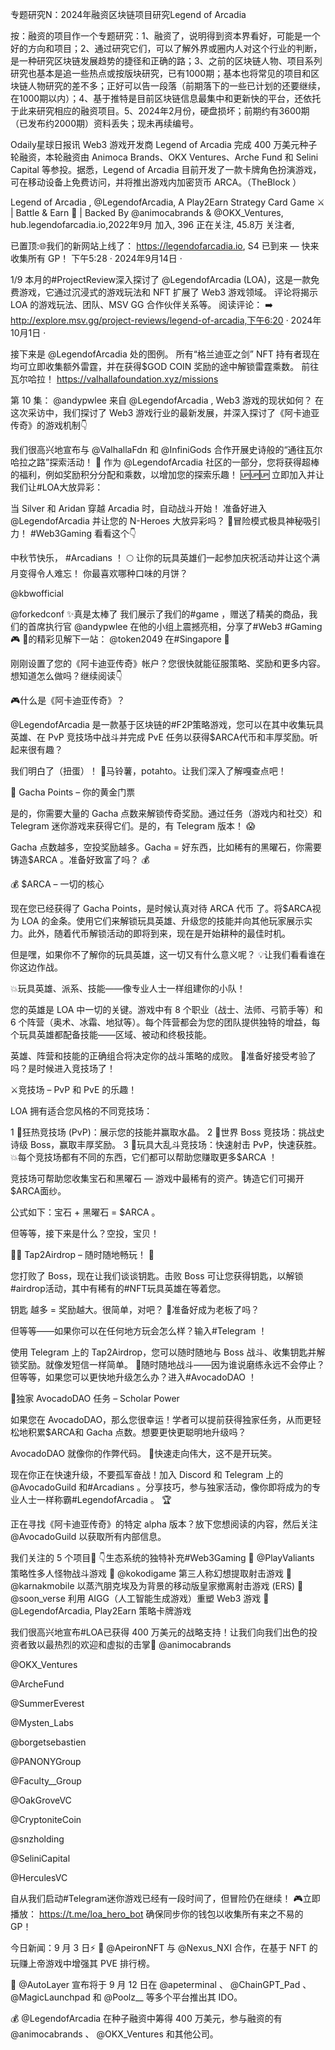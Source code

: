 专题研究N：2024年融资区块链项目研究Legend of Arcadia


按：融资的项目作一个专题研究：1、融资了，说明得到资本界看好，可能是一个好的方向和项目；2、通过研究它们，可以了解外界或圈内人对这个行业的判断，是一种研究区块链发展趋势的捷径和正确的路；3、之前的区块链人物、项目系列研究也基本是追一些热点或按版块研究，已有1000期；基本也将常见的项目和区块链人物研究的差不多；正好可以告一段落（前期落下的一些已计划的还要继续，在1000期以内）；4、基于推特是目前区块链信息最集中和更新快的平台，还依托于此来研究相应的融资项目。5、2024年2月份，硬盘损坏；前期约有3600期（已发布约2000期）资料丢失；现未再续编号。

Odaily星球日报讯 Web3 游戏开发商 Legend of Arcadia 完成 400 万美元种子轮融资，本轮融资由 Animoca Brands、OKX Ventures、Arche Fund 和 Selini Capital 等参投。据悉，Legend of Arcadia 目前开发了一款卡牌角色扮演游戏，可在移动设备上免费访问，并将推出游戏内加密货币 ARCA。（TheBlock ）

Legend of Arcadia
,
@LegendofArcadia,
A Play2Earn Strategy Card Game ⚔️ | Battle & Earn 🎰 | Backed By 
@animocabrands
 & 
@OKX_Ventures,
hub.legendofarcadia.io,2022年9月 加入,
396 正在关注,
45.8万 关注者,


已置顶:🌐我们的新网站上线了： https://legendofarcadia.io,
S4 已到来 — 快来收集所有 GP！
下午5:28 · 2024年9月14日
·

1/9 本月的#ProjectReview深入探讨了
@LegendofArcadia
 (LOA)，这是一款免费游戏，它通过沉浸式的游戏玩法和 NFT 扩展了 Web3 游戏领域。
评论将揭示 LOA 的游戏玩法、团队、MSV GG 合作伙伴关系等。
阅读评论： ➡️ http://explore.msv.gg/project-reviews/legend-of-arcadia,下午6:20 · 2024年10月1日
·

接下来是
@LegendofArcadia
处的图例。
所有“格兰迪亚之剑” NFT 持有者现在均可立即收集额外雷霆，并在获得$GOD COIN 奖励的途中解锁雷霆乘数。
前往瓦尔哈拉！
https://valhallafoundation.xyz/missions

第 10 集： 
@andypwlee
来自
@LegendofArcadia
,
Web3 游戏的现状如何？
在这次采访中，我们探讨了 Web3 游戏行业的最新发展，并深入探讨了《阿卡迪亚传奇》的游戏机制👇

我们很高兴地宣布与
@ValhallaFdn
和
@InfiniGods
合作开展史诗般的“通往瓦尔哈拉之路”探索活动！ 🌟
作为
@LegendofArcadia
社区的一部分，您将获得超棒的福利，例如奖励积分分配和乘数，以增加您的探索乐趣！ 🆙🆙🆙
立即加入并让我们让#LOA大放异彩：

当 Silver 和 Aridan 穿越 Arcadia 时，自动战斗开始！
准备好进入
@LegendofArcadia
并让您的 N-Heroes 大放异彩吗？ 🚀冒险模式极具神秘吸引力！ #Web3Gaming
看看这个👇

中秋节快乐， #Arcadians ！ 🌕
让你的玩具英雄们一起参加庆祝活动并让这个满月变得令人难忘！
你最喜欢哪种口味的月饼？ 

@kbwofficial
 
@forkedconf
 ✨真是太棒了
我们展示了我们的#game ，赠送了精美的商品，我们的首席执行官
@andypwlee
在他的小组上震撼亮相，分享了#Web3 #Gaming 🎮
📍的精彩见解下一站： 
@token2049
在#Singapore 👋

刚刚设置了您的《阿卡迪亚传奇》帐户？您很快就能征服策略、奖励和更多内容。想知道怎么做吗？继续阅读👇

🎮什么是《阿卡迪亚传奇》？

@LegendofArcadia
是一款基于区块链的#F2P策略游戏，您可以在其中收集玩具英雄、在 PvP 竞技场中战斗并完成 PvE 任务以获得$ARCA代币和丰厚奖励。听起来很有趣？

我们明白了（扭蛋）！ 🍟马铃薯，potahto。让我们深入了解嘎查点吧！

🎯 Gacha Points – 你的黄金门票

是的，你需要大量的 Gacha 点数来解锁传奇奖励。通过任务（游戏内和社交）和 Telegram 迷你游戏来获得它们。是的，有 Telegram 版本！ 😱

Gacha 点数越多，空投奖励越多。Gacha = 好东西，比如稀有的黑曜石，你需要铸造$ARCA 。准备好致富了吗？ 💰

💰 $ARCA – 一切的核心

现在您已经获得了 Gacha Points，是时候认真对待 ARCA 代币
了。将$ARCA视为 LOA 的金条。使用它们来解锁玩具英雄、升级您的技能并向其他玩家展示实力。此外，随着代币解锁活动的即将到来，现在是开始耕种的最佳时机。

但是嘿，如果你不了解你的玩具英雄，这一切又有什么意义呢？ 💡让我们看看谁在你这边作战。

💥玩具英雄、派系、技能——像专业人士一样组建你的小队！

您的英雄是 LOA 中一切的关键。游戏中有 8 个职业（战士、法师、弓箭手等）和 6 个阵营（奥术、冰霜、地狱等）。每个阵营都会为您的团队提供独特的增益，每个玩具英雄都配备技能——区域、被动和终极技能。

英雄、阵营和技能的正确组合将决定你的战斗策略的成败。 🧠准备好接受考验了吗？是时候进入竞技场了！

⚔️竞技场 – PvP 和 PvE 的乐趣！

LOA 拥有适合您风格的不同竞技场：

1 ⃣狂热竞技场 (PvP)：展示您的技能并赢取水晶。
2 ⃣世界 Boss 竞技场：挑战史诗级 Boss，赢取丰厚奖励。
3 ⃣玩具大乱斗竞技场：快速射击 PvP，快速获胜。 💥每个竞技场都有不同的东西，它们都可以帮助您赚取更多$ARCA ！

竞技场可帮助您收集宝石和黑曜石 — 游戏中最稀有的资产。铸造它们可揭开$ARCA面纱。

公式如下：宝石 + 黑曜石 = $ARCA 。

但等等，接下来是什么？空投，宝贝！

🔑📱 Tap2Airdrop – 随时随地畅玩！ 🔑

您打败了 Boss，现在让我们谈谈钥匙。击败 Boss 可让您获得钥匙，以解锁#airdrop活动，其中有稀有的#NFT玩具英雄在等着您。

钥匙
越多 = 奖励越大。很简单，对吧？ 🔑准备好成为老板了吗？

但等等——如果你可以在任何地方玩会怎么样？输入#Telegram ！

使用 Telegram 上的 Tap2Airdrop，您可以随时随地与 Boss 战斗、收集钥匙并解锁奖励。就像发短信一样简单。 📲随时随地战斗——因为谁说磨练永远不会停止？但等等，如果您可以更快地升级怎么办？进入#AvocadoDAO ！

🌟独家 AvocadoDAO 任务​​ – Scholar Power

如果您在 AvocadoDAO，那么您很幸运！学者可以提前获得独家任务，从而更轻松地积累$ARCA和 Gacha 点数。想要更快更聪明地升级吗？

AvocadoDAO 就像你的作弊代码。 💎快速走向伟大，这不是开玩笑。

现在你正在快速升级，不要孤军奋战！加入 Discord 和 Telegram 上的
@AvocadoGuild
和#Arcadians 。分享技巧，参与独家活动，像你即将成为的专业人士一样称霸#LegendofArcadia 。 🏆

正在寻找《阿卡迪亚传奇》的特定 alpha 版本？放下您想阅读的内容，然后关注
@AvocadoGuild
以获取所有内部信息。

我们关注的 5 个项目📡
👇生态系统的独特补充#Web3Gaming
🔹
@PlayValiants
策略性多人怪物战斗游戏
🔹
@kokodigame
第三人称幻想提取射击游戏
🔹
@karnakmobile
以蒸汽朋克埃及为背景的移动版皇家撤离射击游戏 (ERS)
🔹
@soon_verse
利用 AIGG（人工智能生成游戏）重塑 Web3 游戏
🔹
@LegendofArcadia,
Play2Earn 策略卡牌游戏

我们很高兴地宣布#LOA已获得 400 万美元的战略支持！让我们向我们出色的投资者致以最热烈的欢迎和虚拟的击掌🙌
@animocabrands
 
@OKX_Ventures
 
@ArcheFund
 
@SummerEverest
 
@Mysten_Labs
 
@borgetsebastien
 
@PANONYGroup
 
@Faculty__Group
 
@OakGroveVC
 
@CryptoniteCoin
 
@snzholding
 
@SeliniCapital
 
@HerculesVC

自从我们启动#Telegram迷你游戏已经有一段时间了，但冒险仍在继续！
🎮立即播放： https://t.me/loa_hero_bot
确保同步你的钱包以收集所有来之不易的 GP！ 

今日新闻：9 月 3 日⚡️
🤝 
@ApeironNFT
与
@Nexus_NXI
合作，在基于 NFT 的玩赚上帝游戏中增强其 PVE 排行榜。

🚀 
@AutoLayer
宣布将于 9 月 12 日在
@apeterminal
 、 
@ChainGPT_Pad
 、 
@MagicLaunchpad
和
@Poolz__
等多个平台推出其 IDO。

💰 
@LegendofArcadia
在种子融资中筹得 400 万美元，参与融资的有
@animocabrands
 、 
@OKX_Ventures
和其他公司。

 